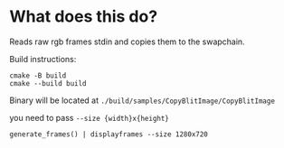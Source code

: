 # What does this do?

Reads raw rgb frames stdin and copies them to the swapchain.

Build instructions:
```
cmake -B build
cmake --build build
```

Binary will be located at `./build/samples/CopyBlitImage/CopyBlitImage`


you need to pass `--size {width}x{height}`
```
generate_frames() | displayframes --size 1280x720
```